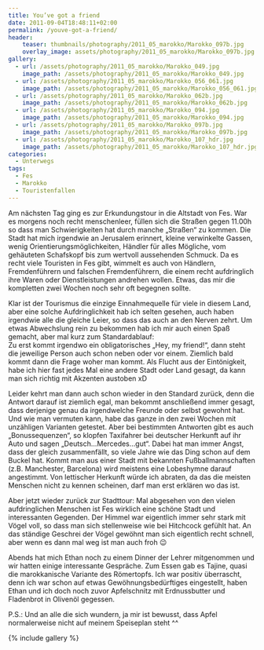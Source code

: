 ```yaml
---
title: You’ve got a friend
date: 2011-09-04T18:48:11+02:00
permalink: /youve-got-a-friend/
header:
    teaser: thumbnails/photography/2011_05_marokko/Marokko_097b.jpg
    overlay_image: assets/photography/2011_05_marokko/Marokko_097b.jpg
gallery:
  - url: /assets/photography/2011_05_marokko/Marokko_049.jpg
    image_path: /assets/photography/2011_05_marokko/Marokko_049.jpg
  - url: /assets/photography/2011_05_marokko/Marokko_056_061.jpg
    image_path: /assets/photography/2011_05_marokko/Marokko_056_061.jpg
  - url: /assets/photography/2011_05_marokko/Marokko_062b.jpg
    image_path: /assets/photography/2011_05_marokko/Marokko_062b.jpg
  - url: /assets/photography/2011_05_marokko/Marokko_094.jpg
    image_path: /assets/photography/2011_05_marokko/Marokko_094.jpg
  - url: /assets/photography/2011_05_marokko/Marokko_097b.jpg
    image_path: /assets/photography/2011_05_marokko/Marokko_097b.jpg
  - url: /assets/photography/2011_05_marokko/Marokko_107_hdr.jpg
    image_path: /assets/photography/2011_05_marokko/Marokko_107_hdr.jpg
categories:
  - Unterwegs
tags:
  - Fes
  - Marokko
  - Touristenfallen
---
```

Am nächsten Tag ging es zur Erkundungstour in die Altstadt von Fes. War es morgens noch recht menschenleer, 
füllen sich die Straßen gegen 11.00h so dass man Schwierigkeiten hat durch manche „Straßen“ zu kommen. 
Die Stadt hat mich irgendwie an Jerusalem erinnert, kleine verwinkelte Gassen, wenig Orientierungsmöglichkeiten, 
Händler für alles Mögliche, vom gehäuteten Schafskopf bis zum wertvoll aussehenden Schmuck. 
Da es recht viele Touristen in Fes gibt, wimmelt es auch von Händlern, Fremdenführern und falschen Fremdenführern, 
die einem recht aufdringlich ihre Waren oder Dienstleistungen andrehen wollen. 
Etwas, das mir die kompletten zwei Wochen noch sehr oft begegnen sollte.

Klar ist der Tourismus die einzige Einnahmequelle für viele in diesem Land, aber eine solche Aufdringlichkeit hab ich selten gesehen, 
auch haben irgendwie alle die gleiche Leier, so dass das auch an den Nerven zehrt. 
Um etwas Abwechslung rein zu bekommen hab ich mir auch einen Spaß gemacht, aber mal kurz zum Standardablauf:  
Zu erst kommt irgendwo ein obligatorisches „Hey, my friend!“, dann steht die jeweilige Person auch schon neben oder vor einem. 
Ziemlich bald kommt dann die Frage woher man kommt. Als Flucht aus der Eintönigkeit, 
habe ich hier fast jedes Mal eine andere Stadt oder Land gesagt, da kann man sich richtig mit Akzenten austoben xD

Leider kehrt man dann auch schon wieder in den Standard zurück, denn die Antwort darauf ist ziemlich egal, 
man bekommt anschließend immer gesagt, dass derjenige genau da irgendwelche Freunde oder selbst gewohnt hat. 
Und wie man vermuten kann, habe das ganze in den zwei Wochen mit unzähligen Varianten getestet. 
Aber bei bestimmten Antworten gibt es auch „Bonussequenzen“, so klopfen Taxifahrer bei deutscher Herkunft auf ihr Auto und sagen „Deutsch…Mercedes…gut“. 
Dabei hat man immer Angst, dass der gleich zusammenfällt, so viele Jahre wie das Ding schon auf dem Buckel hat. 
Kommt man aus einer Stadt mit bekannten Fußballmannschaften (z.B. Manchester, Barcelona) wird meistens eine Lobeshymne darauf angestimmt. 
Von lettischer Herkunft würde ich abraten, da das die meisten Menschen nicht zu kennen scheinen, darf man erst erklären wo das ist.

Aber jetzt wieder zurück zur Stadttour: Mal abgesehen von den vielen aufdringlichen Menschen ist Fes wirklich eine 
schöne Stadt und interessanten Gegenden. Der Himmel war eigentlich immer sehr stark mit Vögel voll, 
so dass man sich stellenweise wie bei Hitchcock gefühlt hat. An das ständige Geschrei der Vögel gewöhnt man sich eigentlich recht schnell, 
aber wenn es dann mal weg ist man auch froh 😉

Abends hat mich Ethan noch zu einem Dinner der Lehrer mitgenommen und wir hatten einige interessante Gespräche. 
Zum Essen gab es Tajine, quasi die marokkanische Variante des Römertopfs. Ich war positiv überrascht, 
denn ich war schon auf etwas Gewöhnungsbedürftiges eingestellt, haben Ethan und ich doch noch zuvor Apfelschnitz mit 
Erdnussbutter und Fladenbrot in Olivenöl gegessen.

P.S.: Und an alle die sich wundern, ja mir ist bewusst, dass Apfel normalerweise nicht auf meinem Speiseplan steht ^^

{% include gallery %}
